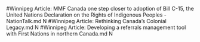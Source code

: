 #Winnipeg
Article: MMF Canada one step closer to adoption of Bill C-15, the United Nations Declaration on the Rights of Indigenous Peoples - NationTalk.md N
#Winnipeg
Article: Rethinking Canada’s Colonial Legacy.md N
#Winnipeg
Article: Developing a referrals management tool with First Nations in northern Canada.md N
